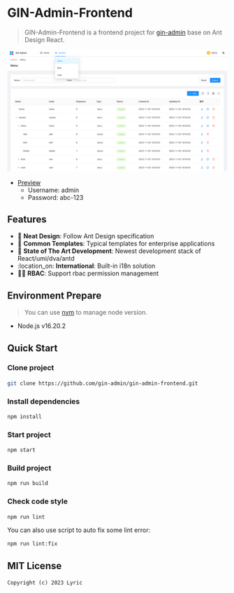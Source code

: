 # GIN-Admin-Frontend

> GIN-Admin-Frontend is a frontend project for [gin-admin](https://github.com/LyricTian/gin-admin) base on Ant Design React.

![gin-admin-frontend](./demo.png)

- [Preview](https://gin-admin.github.io/gin-admin-frontend)
  - Username: admin
  - Password: abc-123

## Features

- :gem: **Neat Design**: Follow Ant Design specification
- :triangular_ruler: **Common Templates**: Typical templates for enterprise applications
- :rocket: **State of The Art Development**: Newest development stack of React/umi/dva/antd
- :location_on: **International**: Built-in i18n solution
- :guardsman: **RBAC**: Support rbac permission management

## Environment Prepare

> You can use [nvm](https://github.com/nvm-sh/nvm) to manage node version.

- Node.js v16.20.2

## Quick Start

### Clone project

```bash
git clone https://github.com/gin-admin/gin-admin-frontend.git
```

### Install dependencies

```bash
npm install
```

### Start project

```bash
npm start
```

### Build project

```bash
npm run build
```

### Check code style

```bash
npm run lint
```

You can also use script to auto fix some lint error:

```bash
npm run lint:fix
```

## MIT License

```text
Copyright (c) 2023 Lyric
```
